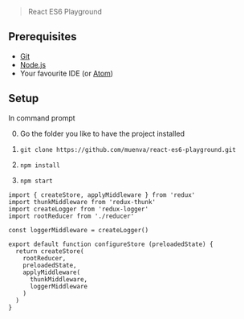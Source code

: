 > React ES6 Playground

## Prerequisites
- [ Git ](https://git-scm.com/book/en/v2/Getting-Started-Installing-Git#Installing-on-Windows)
- [ Node.js ](https://nodejs.org/en/)
- Your favourite IDE (or [Atom](https://atom.io/))

## Setup
In command prompt

0. Go the folder you like to have the project installed

1. `git clone https://github.com/muenva/react-es6-playground.git`

2. `npm install`

3. `npm start`

```
import { createStore, applyMiddleware } from 'redux'
import thunkMiddleware from 'redux-thunk'
import createLogger from 'redux-logger'
import rootReducer from './reducer'

const loggerMiddleware = createLogger()

export default function configureStore (preloadedState) {
  return createStore(
    rootReducer,
    preloadedState,
    applyMiddleware(
      thunkMiddleware,
      loggerMiddleware
    )
  )
}
```

